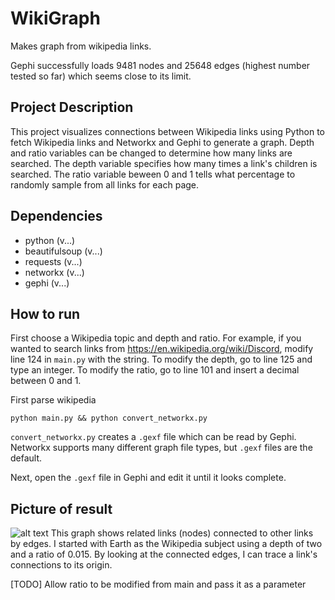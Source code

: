 
# WikiGraph

Makes graph from wikipedia links.

Gephi successfully loads 9481 nodes and 25648 edges (highest number tested so far) which seems close to its limit. 



## Project Description
This project visualizes connections between Wikipedia links using Python to fetch Wikipedia links and Networkx and Gephi to generate a graph. Depth and ratio variables can be changed to determine how many links are searched. The depth variable specifies how many times a link's children is searched. The ratio variable beween 0 and 1 tells what percentage to randomly sample from all links for each page.

## Dependencies
- python (v...)
- beautifulsoup (v...)
- requests (v...)
- networkx (v...)
- gephi (v...)


## How to run 
First choose a Wikipedia topic and depth and ratio. For example, if you wanted to search links from https://en.wikipedia.org/wiki/Discord, modify line 124 in ```main.py``` with the string. To modify the depth, go to line 125 and type an integer. To modify the ratio, go to line 101 and insert a decimal between 0 and 1. 

First parse wikipedia 

```
python main.py && python convert_networkx.py
```

```convert_networkx.py``` creates a ```.gexf``` file which can be read by Gephi. Networkx supports many different graph file types, but ```.gexf``` files are the default.

Next, open the ```.gexf``` file in Gephi and edit it until it looks complete.

## Picture of result
![alt text](https://github.com/JustinPLee/WikiGraph/blob/main/Earth-D2-R0.015.png?raw=true)
This graph shows related links (nodes) connected to other links by edges. I started with Earth as the Wikipedia subject using a depth of two and a ratio of 0.015. By looking at the connected edges, I can trace a link's connections to its origin.

[TODO] 
Allow ratio to be modified from main and pass it as a parameter
